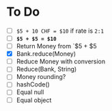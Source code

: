 # To Do

 - [ ] `$5 + 10 CHF = $10` if rate is `2:1`
 - [ ] **`$5 + $5 = $10`**
 - [ ] Return Money from `$5 + $5
 - [x] Bank.reduce(Money)
 - [ ] Reduce Money with conversion
 - [ ] Reduce(Bank, String)
 - [ ] Money rounding?
 - [ ] hashCode()
 - [ ] Equal null
 - [ ] Equal object
